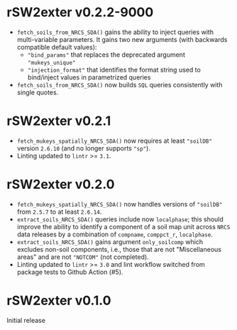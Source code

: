 # rSW2exter v0.2.2-9000
* `fetch_soils_from_NRCS_SDA()` gains the ability to inject queries with
  multi-variable parameters. It gains two new arguments
  (with backwards compatible default values):
    * `"bind_params"` that replaces the deprecated argument `"mukeys_unique"`
    * `"injection_format"` that identifies the format string used to
      bind/inject values in parametrized queries
* `fetch_soils_from_NRCS_SDA()` now builds `SQL` queries consistently with
  single quotes.


# rSW2exter v0.2.1
* `fetch_mukeys_spatially_NRCS_SDA()` now requires at least
  `"soilDB"` version `2.6.10` (and no longer supports `"sp"`).
* Linting updated to `lintr` >= `3.1`.


# rSW2exter v0.2.0
* `fetch_mukeys_spatially_NRCS_SDA()` now handles versions of `"soilDB"`
  from `2.5.7` to at least `2.6.14`.
* `extract_soils_NRCS_SDA()` queries include now `localphase`;
  this should improve the ability to identify a component of a soil map unit
  across `NRCS` data releases by a combination of
  `compname`, `comppct_r`, `localphase`.
* `extract_soils_NRCS_SDA()` gains argument `only_soilcomp` which excludes
  non-soil components, i.e., those that are not "Miscellaneous areas" and
  are not `"NOTCOM"` (not completed).
* Linting updated to `lintr` >= `3.0` and
  lint workflow switched from package tests to Github Action (#5).

# rSW2exter v0.1.0
Initial release

